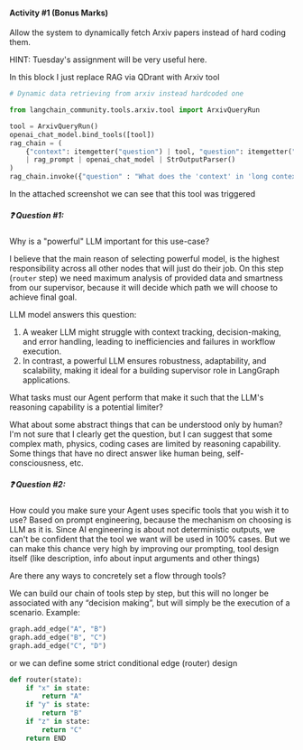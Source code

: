 #### Activity #1 (Bonus Marks)
Allow the system to dynamically fetch Arxiv papers instead of hard coding them.

HINT: Tuesday's assignment will be very useful here.

In this block I just replace RAG via QDrant with Arxiv tool
```python
# Dynamic data retrieving from arxiv instead hardcoded one

from langchain_community.tools.arxiv.tool import ArxivQueryRun

tool = ArxivQueryRun()
openai_chat_model.bind_tools([tool])
rag_chain = (
    {"context": itemgetter("question") | tool, "question": itemgetter("question")}
    | rag_prompt | openai_chat_model | StrOutputParser()
)
rag_chain.invoke({"question" : "What does the 'context' in 'long context' refer to?"})
```
In the attached screenshot we can see that this tool was triggered

##### ❓ Question #1:

Why is a "powerful" LLM important for this use-case?

I believe that the main reason of selecting powerful model, 
is the highest responsibility across all other nodes that will just do their job.
On this step (`router` step) we need maximum analysis of provided data and smartness from our supervisor, 
because it will decide which path we will choose to achieve final goal. 

LLM model answers this question:
1. A weaker LLM might struggle with context tracking, decision-making, and error handling, leading to inefficiencies and failures in workflow execution. 
2. In contrast, a powerful LLM ensures robustness, adaptability, and scalability, making it ideal for a building supervisor role in LangGraph applications.

What tasks must our Agent perform that make it such that the LLM's reasoning capability is a potential limiter?

What about some abstract things that can be understood only by human? I'm not sure that I clearly get the question, 
but I can suggest that some complex math, physics, coding cases are limited by reasoning capability. 
Some things that have no direct answer like human being, self-consciousness, etc.


##### ❓ Question #2:

How could you make sure your Agent uses specific tools that you wish it to use? 
Based on prompt engineering, because the mechanism on choosing is LLM as it is. 
Since AI engineering is about not deterministic outputs, 
we can't be confident that the tool we want will be used in 100% cases.
But we can make this chance very high by improving our prompting, 
tool design itself (like description, info about input arguments and other things)

Are there any ways to concretely set a flow through tools?

We can build our chain of tools step by step, 
but this will no longer be associated with any “decision making”, 
but will simply be the execution of a scenario.
Example:
```python
graph.add_edge("A", "B")
graph.add_edge("B", "C")
graph.add_edge("C", "D")
```
or we can define some strict conditional edge (router) design
```python
def router(state):
    if "x" in state:
        return "A"
    if "y" is state:
        return "B"
    if "z" in state:
        return "C"
    return END
```
